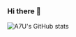### Hi there 👋

![A7U's GitHub stats](https://github-readme-stats.vercel.app/api?username=A7U&show_icons=true&theme=radical)
